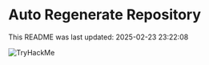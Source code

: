 # Auto Regenerate Repository

This README was last updated: 2025-02-23 23:22:08

 ![TryHackMe](https://tryhackme.com/badge/533634)